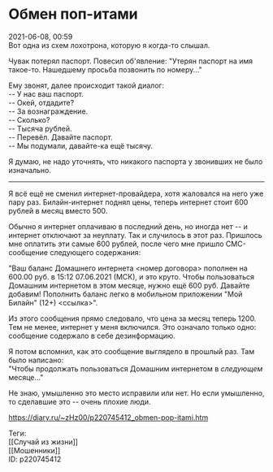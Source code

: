 Обмен поп-итами
================

   
 2021-06-08, 00:59   
  Вот одна из схем лохотрона, которую я когда-то слышал.   
   
 Чувак потерял паспорт. Повесил об'явление: "Утерян паспорт на имя такое-то. Нашедшему просьба позвонить по номеру..."   
   
 Ему звонят, далее происходит такой диалог:   
 -- У нас ваш паспорт.   
 -- Окей, отдадите?   
 -- За вознаграждение.   
 -- Сколько?   
 -- Тысяча рублей.   
 -- Перевёл. Давайте паспорт.   
 -- Мы подумали, давайте-ка ещё тысячу.   
   
 Я думаю, не надо уточнять, что никакого паспорта у звонивших не было изначально.   
   
 ***   
   
 Я всё ещё не сменил интернет-провайдера, хотя жаловался на него уже пару раз. Билайн-интернет поднял цены, теперь интернет стоит 600 рублей в месяц вместо 500.   
   
 Обычно я интернет оплачиваю в последний день, но иногда нет -- и интернет отключают за неуплату. Так и случилось в этот раз. Пришлось мне оплатить эти самые 600 рублей, после чего мне пришло СМС-сообщение следующего содержания:   
   
 "Ваш баланс Домашнего интернета <номер договора> пополнен на 600.00 руб. в 15:12 07.06.2021 (МСК), и это круто. Чтобы пользоваться Домашним интернетом в этом месяце, нужно ещё 600 руб. Давайте добавим! Пополнить баланс легко в мобильном приложении "Мой Билайн" (12+) <ссылка>".   
   
 Из этого сообщения прямо следовало, что цена за месяц теперь 1200. Тем не менее, интернет у меня включился. Это означало только одно: сообщение содержало в себе дезинформацию.   
   
 Я потом вспомнил, как это сообщение выглядело в прошлый раз. Там было написано:   
 "Чтобы продолжать пользоваться Домашним интернетом в  *следующем*  месяце..."   
   
 Не знаю, умышленно это место исправили или нет. Но если умышленно, то сделавшие это -- очень плохие люди.   
    
 <https://diary.ru/~zHz00/p220745412_obmen-pop-itami.htm>   
   
 Теги:   
 [[Случай из жизни]]   
 [[Мошенники]]   
 ID: p220745412